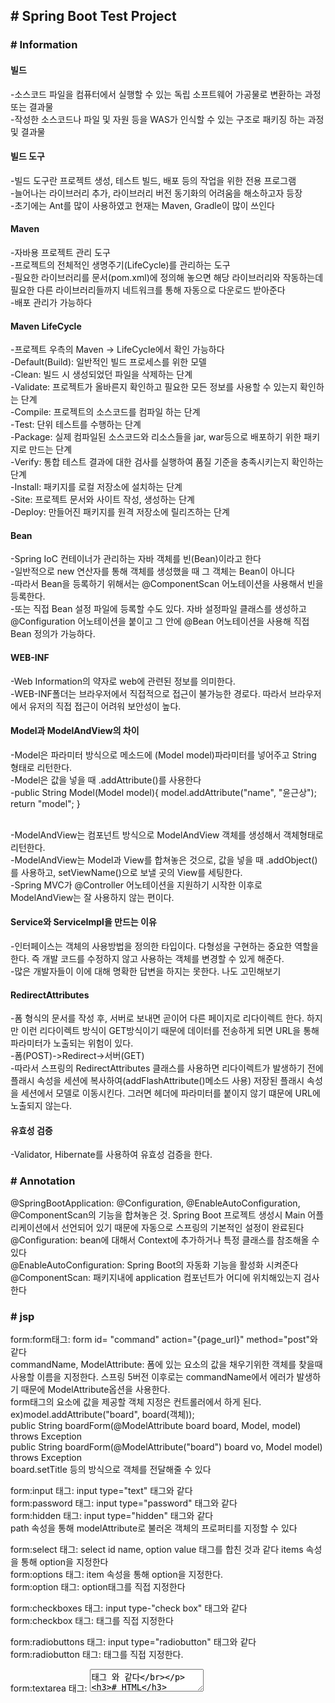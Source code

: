 <h2># Spring Boot Test Project</h2>

<h3># Information</h3>

<h4>빌드</h4>
-소스코드 파일을 컴퓨터에서 실행할 수 있는 독립 소프트웨어 가공물로 변환하는 과정 또는 결과물</br>
-작성한 소스코드나 파일 및 자원 등을 WAS가 인식할 수 있는 구조로 패키징 하는 과정 및 결과물

<h4>빌드 도구</h4>
-빌드 도구란 프로젝트 생성, 테스트 빌드, 배포 등의 작업을 위한 전용 프로그램</br>
-늘어나는 라이브러리 추가, 라이브러리 버전 동기화의 어려움을 해소하고자 등장</br>
-초기에는 Ant를 많이 사용하였고 현재는 Maven, Gradle이 많이 쓰인다</br>

<h4>Maven</h4>
-자바용 프로젝트 관리 도구</br>
-프로젝트의 전체적인 생명주기(LifeCycle)를 관리하는 도구</br>
-필요한 라이브러리를 문서(pom.xml)에 정의해 놓으면 해당 라이브러리와 작동하는데 필요한 다른 라이브러리들까지 네트워크를 통해 자동으로 다운로드 받아준다</br>
-배포 관리가 가능하다</br>

<h4>Maven LifeCycle</h4>
-프로젝트 우측의 Maven -> LifeCycle에서 확인 가능하다</br>
-Default(Build): 일반적인 빌드 프로세스를 위한 모델</br>
-Clean: 빌드 시 생성되었던 파일을 삭제하는 단계</br>
-Validate: 프로젝트가 올바른지 확인하고 필요한 모든 정보를 사용할 수 있는지 확인하는 단계</br>
-Compile: 프로젝트의 소스코드를 컴파일 하는 단계</br>
-Test: 단위 테스트를 수행하는 단계</br>
-Package: 실제 컴파일된 소스코드와 리소스들을 jar, war등으로 배포하기 위한 패키지로 만드는 단계</br>
-Verify: 통합 테스트 결과에 대한 검사를 실행하여 품질 기준을 충족시키는지 확인하는 단계</br>
-Install: 패키지를 로컬 저장소에 설치하는 단계</br>
-Site: 프로젝트 문서와 사이트 작성, 생성하는 단계</br>
-Deploy: 만들어진 패키지를 원격 저장소에 릴리즈하는 단계</br>

<h4>Bean</h4>
-Spring IoC 컨테이너가 관리하는 자바 객체를 빈(Bean)이라고 한다</br>
-일반적으로 new 연산자를 통해 객체를 생성했을 때 그 객체는 Bean이 아니다</br>
-따라서 Bean을 등록하기 위해서는 @ComponentScan 어노테이션을 사용해서 빈을 등록한다.</br>
-또는 직접 Bean 설정 파일에 등록할 수도 있다. 자바 설정파일 클래스를 생성하고 @Configuration 어노테이션을 붙이고 그 안에 @Bean 어노테이션을 사용해 직접 Bean 정의가 가능하다.</br>

<h4>WEB-INF</h4>
-Web Information의 약자로 web에 관련된 정보를 의미한다.</br>
-WEB-INF폴더는 브라우저에서 직접적으로 접근이 불가능한 경로다. 따라서 브라우저에서 유저의 직접 접근이 어려워 보안성이 높다.</br>

<h4>Model과 ModelAndView의 차이</h4>
-Model은 파라미터 방식으로 메소드에 (Model model)파라미터를 넣어주고 String 형태로 리턴한다.</br>
-Model은 값을 넣을 때 .addAttribute()를 사용한다</br>
-public String Model(Model model){ model.addAttribute("name", "윤근상"); return "model"; }</br></br>

-ModelAndView는 컴포넌트 방식으로 ModelAndView 객체를 생성해서 객체형태로 리턴한다.</br>
-ModelAndView는 Model과 View를 합쳐놓은 것으로, 값을 넣을 때 .addObject()를 사용하고, setViewName()으로 보낼 곳의 View를 세팅한다.</br>
-Spring MVC가 @Controller 어노테이션을 지원하기 시작한 이후로 ModelAndView는 잘 사용하지 않는 편이다.</br>

<h4>Service와 ServiceImpl을 만드는 이유</h4>
-인터페이스는 객체의 사용방법을 정의한 타입이다. 다형성을 구현하는 중요한 역할을 한다. 즉 개발 코드를 수정하지 않고 사용하는 객체를 변경할 수 있게 해준다.</br>
-많은 개발자들이 이에 대해 명확한 답변을 하지는 못한다. 나도 고민해보기</br>

<h4>RedirectAttributes</h4>
-폼 형식의 문서를 작성 후, 서버로 보내면 곧이어 다른 페이지로 리다이렉트 한다. 하지만 이런 리다이렉트 방식이 GET방식이기 때문에 데이터를 전송하게 되면 URL을 통해 파라미터가 노출되는 위험이 있다.</br>
-폼(POST)->Redirect->서버(GET)</br>
-따라서 스프링의 RedirectAttributes 클래스를 사용하면 리다이렉트가 발생하기 전에 플래시 속성을 세션에 복사하여(addFlashAttribute()메소드 사용) 저장된 플래시 속성을 세션에서 모델로 이동시킨다. 그러면 헤더에 파라미터를 붙이지 않기 떄문에 URL에 노출되지 않는다.</br>

<h4>유효성 검증</h4>
-Validator, Hibernate를 사용하여 유효성 검증을 한다.</h4>


<h3># Annotation</h3>

@SpringBootApplication: @Configuration, @EnableAutoConfiguration, @ComponentScan의 기능을 합쳐놓은 것. Spring Boot 프로젝트 생성시 Main 어플리케이션에서 선언되어 있기 때문에 자동으로 스프링의 기본적인 설정이 완료된다</br>
@Configuration: bean에 대해서 Context에 추가하거나 특정 클래스를 참조해올 수 있다</br>
@EnableAutoConfiguration: Spring Boot의 자동화 기능을 활성화 시켜준다</br>
@ComponentScan: 패키지내에 application 컴포넌트가 어디에 위치해있는지 검사한다</br>



<h3># jsp</h3>

form:form태그: form id= "command" action="{page_url}" method="post"와 같다</br>
commandName, ModelAttribute: 폼에 있는 요소의 값을 채우기위한 객체를 찾을때 사용할 이름을 지정한다. 스프링 5버전 이후로는 commandName에서 에러가 발생하기 때문에 ModelAttribute옵션을 사용한다.</br>
form태그의 요소에 값을 제공할 객체 지정은 컨트롤러에서 하게 된다.</br> 
ex)model.addAttribute("board", board(객체)); </br>
public String boardForm(@ModelAttribute board board, Model, model) throws Exception</br>
public String boardForm(@ModelAttribute("board") board vo, Model model) throws Exception</br>
board.setTitle 등의 방식으로 객체를 전달해줄 수 있다</br>

form:input 태그: input type="text" 태그와 같다</br>
form:password 태그: input type="password" 태그와 같다</br>
form:hidden 태그: input type="hidden" 태그와 같다</br>
path 속성을 통해 modelAttribute로 불러온 객체의 프로퍼티를 지정할 수 있다</br>

form:select 태그: select id name, option value 태그를 합친 것과 같다 items 속성을 통해 option을 지정한다</br>
form:options 태그: item 속성을 통해 option을 지정한다.</br>
form:option 태그:  option태그를 직접 지정한다</br>

form:checkboxes 태그: input type-"check box" 태그와 같다</br>
form:checkbox 태그: 태그를 직접 지정한다</br>

form:radiobuttons 태그: input type="radiobutton" 태그와 같다</br>
form:radiobutton 태그: 태그를 직접 지정한다.</br>

form:textarea 태그: <textarea>태그 와 같다</br>


<h3># HTML</h3>
-ul: unordered list, 순서 없이 나타내는 리스트</br>
-ol: ordered list, 숫자 순서대로 나타내는 리스트</br>

oracle연결이 안될시
maven 웹 페이지에서 ojdbc7.jar(12.1.0.2.0) 다운 후 WEB-INF/lib에 넣기<br>
maven에 dependency 추가
        <dependency>
            <groupId>oracle.jdbc</groupId>
            <artifactId>OracleDriver</artifactId>
            <version>12.1.0.2.0</version>
            <scope>system</scope>
            <systemPath>${basedir}/src/main/webapp/WEB-INF/lib/ojdbc7.jar</systemPath>
        </dependency>


## ch3.Using Spring Boot

### 3.1. Build System
Dependency 관리를 위해 빌드 도구를 선택한다. 추천하는 도구는 **Maven**과 **Gradle**이 있다.

#### 3.1.1. Maven
        -통합테스트를 실행하기 전에 실행가능한 jar, war를 패키징하고, spring boot 애플리케이션을 
        실행하고, 빌드정보를 생성한다
        -필요한 라이브러리를 특정 문서(pom.xml)에 정의해 놓으면 내가 사용할 라이브러리 뿐만 아니라
        해당 라이브러리가 작동하는데 필요한 다른 라이브러리들까지 관리하여 네트워크를 통해
        자동으로 다운 받는다
        -스프링 부트 의존관계는 org.springframework.boot groupId를 사용한다. 

[참조문서1]: https://goddaehee.tistory.com/199
[참조문서2]: https://docs.spring.io/spring-boot/docs/2.4.0-SNAPSHOT/maven-plugin/reference/htmlsingle/#using
참조
[https://goddaehee.tistory.com/199][참조문서1] </br>
[https://docs.spring.io/spring-boot/docs/2.4.0-SNAPSHOT/maven-plugin/reference/htmlsingle/#using][참조문서2]

#### 3.1.2. Gradle
        -Groovy 기반의 빌드도구이다. Maven의 pom.xml을 Gradle로 변환도 가능하며 Maven의 중앙 저장소도 지원하기 때문에 라이브러리를 모두 그대로 가져다 사용 가능하다
        -compile("org.springframework.boot:groupId)의 형식으로 의존성을 설정한다
        
[참조문서3]: https://docs.spring.io/spring-boot/docs/2.4.0-SNAPSHOT/maven-plugin/reference/htmlsingle/
참조
[https://docs.spring.io/spring-boot/docs/2.4.0-SNAPSHOT/maven-plugin/reference/htmlsingle/][참조문서3]

#### 3.1.3. Ant
        -긴 스크립트 작성을 해야하기 때문에 안쓰는 추세
        
#### 3.1.4. starter
starter 의존성은 spring-boot-starter-* 의 네이밍 구조를 를 갖는다
        
### 3.2. Structuring Your Code
기존의 Spring은 web.xml문서를 통해 메타정보를 활용,


